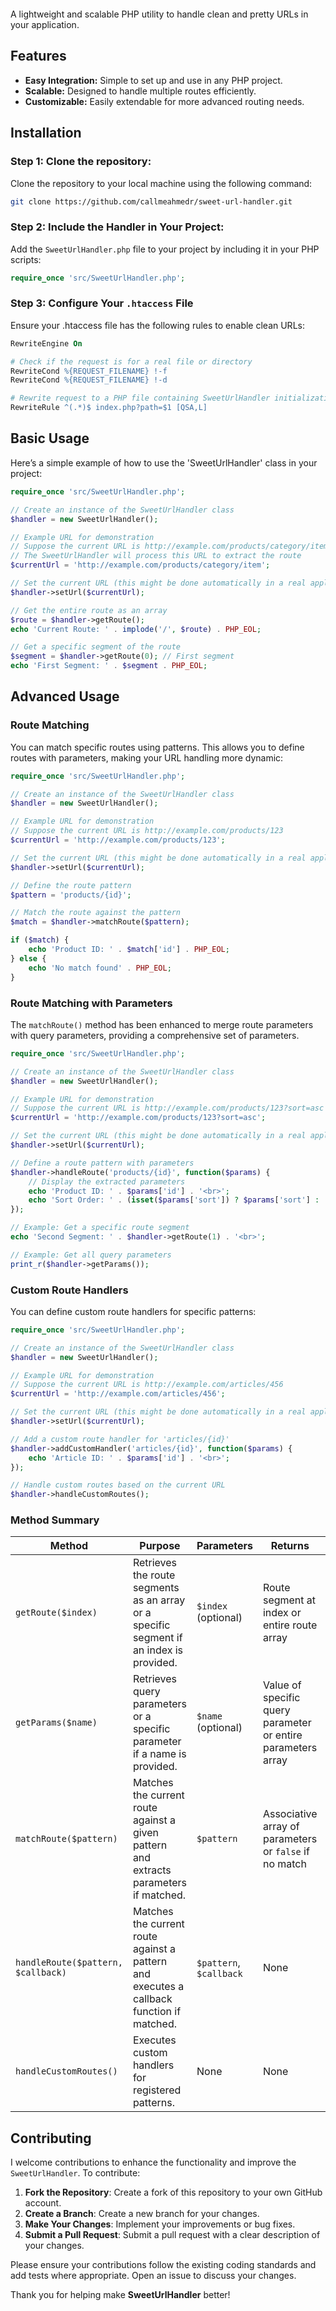 ![[](frame_generic)](https://github.com/callmeahmedr/sweet-url-handler/blob/e52046ace9deea94607d8d3c1b0a8940164481eb/docs/frame_generic.png)

A lightweight and scalable PHP utility to handle clean and pretty URLs in your application.

## Features

- **Easy Integration:** Simple to set up and use in any PHP project.
- **Scalable:** Designed to handle multiple routes efficiently.
- **Customizable:** Easily extendable for more advanced routing needs.

## Installation

### Step 1: Clone the repository:
Clone the repository to your local machine using the following command:
```bash
git clone https://github.com/callmeahmedr/sweet-url-handler.git
```

### Step 2: Include the Handler in Your Project:
Add the `SweetUrlHandler.php` file to your project by including it in your PHP scripts:
```php
require_once 'src/SweetUrlHandler.php';
```

### Step 3: Configure Your `.htaccess` File
Ensure your .htaccess file has the following rules to enable clean URLs:
```apache
RewriteEngine On

# Check if the request is for a real file or directory
RewriteCond %{REQUEST_FILENAME} !-f
RewriteCond %{REQUEST_FILENAME} !-d

# Rewrite request to a PHP file containing SweetUrlHandler initialization (by default it's index.php)
RewriteRule ^(.*)$ index.php?path=$1 [QSA,L]
```

## Basic Usage

Here’s a simple example of how to use the 'SweetUrlHandler' class in your project:
```php
require_once 'src/SweetUrlHandler.php';

// Create an instance of the SweetUrlHandler class
$handler = new SweetUrlHandler();

// Example URL for demonstration
// Suppose the current URL is http://example.com/products/category/item
// The SweetUrlHandler will process this URL to extract the route
$currentUrl = 'http://example.com/products/category/item';

// Set the current URL (this might be done automatically in a real application)
$handler->setUrl($currentUrl);

// Get the entire route as an array
$route = $handler->getRoute();
echo 'Current Route: ' . implode('/', $route) . PHP_EOL;

// Get a specific segment of the route
$segment = $handler->getRoute(0); // First segment
echo 'First Segment: ' . $segment . PHP_EOL;
```

## Advanced Usage
### Route Matching
You can match specific routes using patterns. This allows you to define routes with parameters, making your URL handling more dynamic:
```php
require_once 'src/SweetUrlHandler.php';

// Create an instance of the SweetUrlHandler class
$handler = new SweetUrlHandler();

// Example URL for demonstration
// Suppose the current URL is http://example.com/products/123
$currentUrl = 'http://example.com/products/123';

// Set the current URL (this might be done automatically in a real application)
$handler->setUrl($currentUrl);

// Define the route pattern
$pattern = 'products/{id}';

// Match the route against the pattern
$match = $handler->matchRoute($pattern);

if ($match) {
    echo 'Product ID: ' . $match['id'] . PHP_EOL;
} else {
    echo 'No match found' . PHP_EOL;
}
```

### Route Matching with Parameters
The `matchRoute()` method has been enhanced to merge route parameters with query parameters, providing a comprehensive set of parameters.
```php
require_once 'src/SweetUrlHandler.php';

// Create an instance of the SweetUrlHandler class
$handler = new SweetUrlHandler();

// Example URL for demonstration
// Suppose the current URL is http://example.com/products/123?sort=asc
$currentUrl = 'http://example.com/products/123?sort=asc';

// Set the current URL (this might be done automatically in a real application)
$handler->setUrl($currentUrl);

// Define a route pattern with parameters
$handler->handleRoute('products/{id}', function($params) {
    // Display the extracted parameters
    echo 'Product ID: ' . $params['id'] . '<br>';
    echo 'Sort Order: ' . (isset($params['sort']) ? $params['sort'] : 'not specified') . '<br>';
});

// Example: Get a specific route segment
echo 'Second Segment: ' . $handler->getRoute(1) . '<br>';

// Example: Get all query parameters
print_r($handler->getParams());
```

### Custom Route Handlers
You can define custom route handlers for specific patterns:
```php
require_once 'src/SweetUrlHandler.php';

// Create an instance of the SweetUrlHandler class
$handler = new SweetUrlHandler();

// Example URL for demonstration
// Suppose the current URL is http://example.com/articles/456
$currentUrl = 'http://example.com/articles/456';

// Set the current URL (this might be done automatically in a real application)
$handler->setUrl($currentUrl);

// Add a custom route handler for 'articles/{id}'
$handler->addCustomHandler('articles/{id}', function($params) {
    echo 'Article ID: ' . $params['id'] . '<br>';
});

// Handle custom routes based on the current URL
$handler->handleCustomRoutes();
```

### Method Summary

| Method                     | Purpose                                                                                     | Parameters                | Returns                                               | Usage Example                                                   |
|----------------------------|---------------------------------------------------------------------------------------------|---------------------------|-------------------------------------------------------|-----------------------------------------------------------------|
| `getRoute($index)`         | Retrieves the route segments as an array or a specific segment if an index is provided.    | `$index` (optional)       | Route segment at index or entire route array         | `$route = $handler->getRoute();`<br>`$segment = $handler->getRoute(0);` |
| `getParams($name)`         | Retrieves query parameters or a specific parameter if a name is provided.                  | `$name` (optional)        | Value of specific query parameter or entire parameters array | `$params = $handler->getParams();`<br>`$value = $handler->getParams('sort');` |
| `matchRoute($pattern)`     | Matches the current route against a given pattern and extracts parameters if matched.      | `$pattern`                | Associative array of parameters or `false` if no match | `$match = $handler->matchRoute('products/{id}');`<br>`if ($match) { echo 'Product ID: ' . $match['id']; }` |
| `handleRoute($pattern, $callback)` | Matches the current route against a pattern and executes a callback function if matched. | `$pattern`, `$callback`   | None                                                  | `$handler->handleRoute('products/{id}', function($params) { echo 'Product ID: ' . $params['id']; });` |
| `handleCustomRoutes()`         | Executes custom handlers for registered patterns.    | None  | None | `$handler->handleCustomRoutes();` |

## Contributing
I welcome contributions to enhance the functionality and improve the `SweetUrlHandler`. To contribute:

1. **Fork the Repository**: Create a fork of this repository to your own GitHub account.
2. **Create a Branch**: Create a new branch for your changes.
3. **Make Your Changes**: Implement your improvements or bug fixes.
4. **Submit a Pull Request**: Submit a pull request with a clear description of your changes.

Please ensure your contributions follow the existing coding standards and add tests where appropriate. Open an issue to discuss your changes.

Thank you for helping make **SweetUrlHandler** better!
